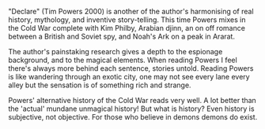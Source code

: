 "Declare" (Tim Powers 2000) is another of the author's harmonising of real history, mythology, and inventive story-telling. This time Powers mixes in the Cold War complete with Kim Philby, Arabian djinn, an on off romance between a British and Soviet spy, and Noah's Ark on a peak in Ararat.

The author's painstaking research gives a depth to the espionage background, and to the magical elements. When reading Powers I feel there's always more behind each sentence, stories untold. Reading Powers is like wandering through an exotic city, one may not see every lane every alley but the sensation is of something rich and strange.

Powers' alternative history of the Cold War reads very well. A lot better than the 'actual' mundane unmagical history! But what is history? Even history is subjective, not objective. For those who believe in demons demons do exist.
